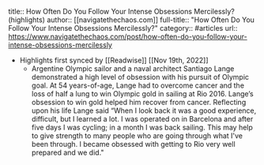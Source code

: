 title:: How Often Do You Follow Your Intense Obsessions Mercilessly? (highlights)
author:: [[navigatethechaos.com]]
full-title:: "How Often Do You Follow Your Intense Obsessions Mercilessly?"
category:: #articles
url:: https://www.navigatethechaos.com/post/how-often-do-you-follow-your-intense-obsessions-mercilessly

- Highlights first synced by [[Readwise]] [[Nov 19th, 2022]]
	- Argentine Olympic sailor and a naval architect Santiago Lange demonstrated a high level of obsession with his pursuit of Olympic goal. At 54 years-of-age, Lange had to overcome cancer and the loss of half a lung to win Olympic gold in sailing at Rio 2016. Lange’s obsession to win gold helped him recover from cancer. Reflecting upon his life Lange said “When I look back it was a good experience, difficult, but I learned a lot. I was operated on in Barcelona and after five days I was cycling; in a month I was back sailing. This may help to give strength to many people who are going through what I've been through. I became obsessed with getting to Rio very well prepared and we did."